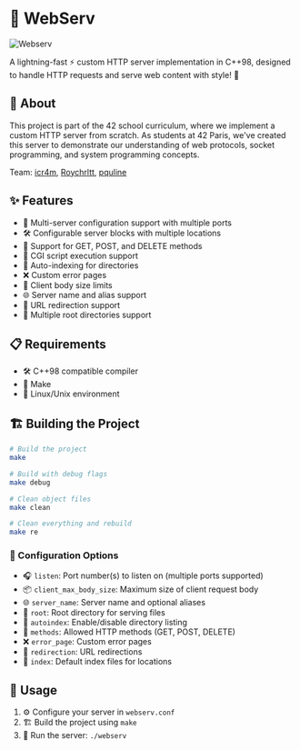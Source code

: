 # 🚀 WebServ

![Webserv](https://github.com/user-attachments/assets/a0bbd1bd-dfb1-4387-9ba9-2e4a6981bda1)

A lightning-fast ⚡ custom HTTP server implementation in C++98, designed to handle HTTP requests and serve web content with style! 🎨

## 🏫 About

This project is part of the 42 school curriculum, where we implement a custom HTTP server from scratch. As students at 42 Paris, we've created this server to demonstrate our understanding of web protocols, socket programming, and system programming concepts.

Team: [icr4m](https://github.com/icr4m), [Roychrltt](https://github.com/Roychrltt), [pquline](https://github.com/pquline)

## ✨ Features

- 🎯 Multi-server configuration support with multiple ports
- 🛠️ Configurable server blocks with multiple locations
- 🔄 Support for GET, POST, and DELETE methods
- 🐍 CGI script execution support
- 📂 Auto-indexing for directories
- ❌ Custom error pages
- 📏 Client body size limits
- 🌐 Server name and alias support
- 🔀 URL redirection support
- 📁 Multiple root directories support

## 📋 Requirements

- 🛠️ C++98 compatible compiler
- 🔧 Make
- 🐧 Linux/Unix environment

## 🏗️ Building the Project

```bash
# Build the project
make

# Build with debug flags
make debug

# Clean object files
make clean

# Clean everything and rebuild
make re
```

### 🔧 Configuration Options

- 🎧 `listen`: Port number(s) to listen on (multiple ports supported)
- 📦 `client_max_body_size`: Maximum size of client request body
- 🌐 `server_name`: Server name and optional aliases
- 📁 `root`: Root directory for serving files
- 📂 `autoindex`: Enable/disable directory listing
- 🔄 `methods`: Allowed HTTP methods (GET, POST, DELETE)
- ❌ `error_page`: Custom error pages
- 🔀 `redirection`: URL redirections
- 📑 `index`: Default index files for locations

## 🚀 Usage

1. ⚙️ Configure your server in `webserv.conf`
2. 🏗️ Build the project using `make`
3. 🚀 Run the server: `./webserv`

